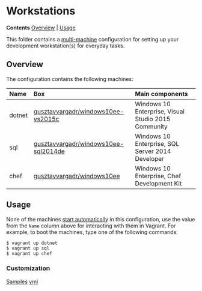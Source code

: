 # Workstations

**Contents** [Overview] | [Usage]  

This folder contains a [multi-machine][VagrantMultiMachine] configuration for setting up your development workstation(s) for everyday tasks.

## Overview

The configuration contains the following machines:

Name | Box | Main components
:--- | :--- | :---
dotnet | [gusztavvargadr/windows10ee-vs2015c] | Windows 10 Enterprise, Visual Studio 2015 Community
sql | [gusztavvargadr/windows10ee-sql2014de] | Windows 10 Enterprise, SQL Server 2014 Developer
chef | [gusztavvargadr/windows10ee] | Windows 10 Enterprise, Chef Development Kit

## Usage

None of the machines [start automatically][VagrantAutostart] in this configuration, use the value from the `Name` column above for interacting with them in Vagrant. For example, to boot the machines, type one of the following commands:

```
$ vagrant up dotnet
$ vagrant up sql
$ vagrant up chef
```

### Customization

[Samples]
[yml]

[Overview]: #overview
[Usage]: #usage

[gusztavvargadr/windows10ee-vs2015c]: https://atlas.hashicorp.com/gusztavvargadr/boxes/windows10ee-vs2015c
[gusztavvargadr/windows10ee-sql2014de]: https://atlas.hashicorp.com/gusztavvargadr/boxes/windows10ee-sql2014de
[gusztavvargadr/windows10ee]: https://atlas.hashicorp.com/gusztavvargadr/boxes/windows10ee

[VagrantMultiMachine]: https://www.vagrantup.com/docs/multi-machine/
[VagrantAutostart]: https://www.vagrantup.com/docs/multi-machine/#autostart-machines

[Samples]: ../../samples
[yml]: vagrant.yml